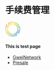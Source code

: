 # 手续费管理

![image](https://raw.githubusercontent.com/GweiTech/gwei-network-wiki/master/zh/images/creator/6/01.png)

#### This is test page
* [GweiNetwork](https://gwei.network/)
* [Presale](https://gwei.network/memberpresale)
